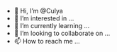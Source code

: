 - 👋 Hi, I’m @Culya
- 👀 I’m interested in ...
- 🌱 I’m currently learning ...
- 💞️ I’m looking to collaborate on ...
- 📫 How to reach me ...

<!---
Culya/Culya is a ✨ special ✨ repository because its `README.md` (this file) appears on your GitHub profile.
You can click the Preview link to take a look at your changes.
--->
